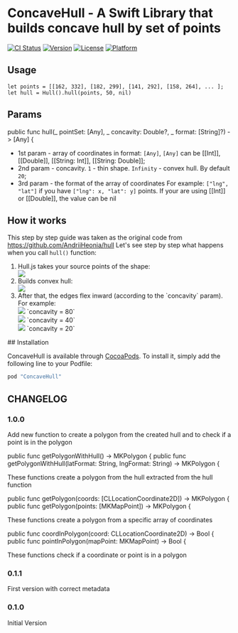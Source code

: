 # ConcaveHull - A Swift Library that builds concave hull by set of points 

[![CI Status](http://img.shields.io/travis/SanyM/ConcaveHull.svg?style=flat)](https://travis-ci.org/SanyM/ConcaveHull)
[![Version](https://img.shields.io/cocoapods/v/ConcaveHull.svg?style=flat)](http://cocoapods.org/pods/ConcaveHull)
[![License](https://img.shields.io/cocoapods/l/ConcaveHull.svg?style=flat)](http://cocoapods.org/pods/ConcaveHull)
[![Platform](https://img.shields.io/cocoapods/p/ConcaveHull.svg?style=flat)](http://cocoapods.org/pods/ConcaveHull)

## Usage

	let points = [[162, 332], [182, 299], [141, 292], [158, 264], ... ];
	let hull = Hull().hull(points, 50, nil)

## Params
 public func hull(_ pointSet: [Any], _ concavity: Double?, _ format: [String]?) -> [Any] {
 
 
* 1st param - array of coordinates in format: `[Any]`, `[Any]` can be [[Int]], [[Double]], [[String: Int]], [[String: Double]];
* 2nd param - concavity. `1` - thin shape. `Infinity` - convex hull. By default `20`;
* 3rd param - the format of the array of coordinates For example: `["lng", "lat"]` if you have `["lng": x, "lat": y]` points. If your are using [[Int]] or [[Double]], the value can be nil

## How it works

This step by step guide was taken as the original code from <a href="https://github.com/AndriiHeonia/hull/blob/master/README.md">https://github.com/AndriiHeonia/hull</a>
Let's see step by step what happens when you call `hull()` function:

<ol>
    <li>
        <div>Hull.js takes your source points of the shape:</div>
        <div><img src="https://raw.githubusercontent.com/SanyM/ConcaveHull/master/readme-imgs/0.png" /></div>
    </li>
    <li>
        <div>Builds convex hull:</div>
        <div><img src="https://raw.githubusercontent.com/SanyM/ConcaveHull/master/readme-imgs/1.png" /></div>
    </li>
    <li>
        <div>After that, the edges flex inward (according to the `concavity` param). For example:</div>
        <div>
            <img src="https://raw.githubusercontent.com/SanyM/ConcaveHull/master/readme-imgs/2_1.png" />
            `concavity = 80`<br/>
            <img src="https://raw.githubusercontent.com/SanyM/ConcaveHull/master/readme-imgs/2_2.png" />
            `concavity = 40`<br/>
            <img src="https://raw.githubusercontent.com/SanyM/ConcaveHull/master/readme-imgs/2_3.png" />
            `concavity = 20`
        </div>
    </li>
</ol>
## Installation

ConcaveHull is available through [CocoaPods](http://cocoapods.org). To install
it, simply add the following line to your Podfile:

```ruby
pod "ConcaveHull"
```

## CHANGELOG

### 1.0.0
Add new function to create a polygon from the created hull and to check if a point is in the polygon

public func getPolygonWithHull() -> MKPolygon {
public func getPolygonWithHull(latFormat: String, lngFormat: String) -> MKPolygon {

These functions create a polygon from the hull extracted from the hull function

public func getPolygon(coords: [CLLocationCoordinate2D]) -> MKPolygon {
public func getPolygon(points: [MKMapPoint]) -> MKPolygon {

These functions create a polygon from a specific array of coordinates

public func coordInPolygon(coord: CLLocationCoordinate2D) -> Bool {
public func pointInPolygon(mapPoint: MKMapPoint) -> Bool {

These functions check if a coordinate or point is in a polygon

### 0.1.1
First version with correct metadata

### 0.1.0
Initial Version


